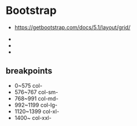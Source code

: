 # Bootstrap
- https://getbootstrap.com/docs/5.1/layout/grid/

- <link href="https://cdn.jsdelivr.net/npm/bootstrap@5.1.3/dist/css/bootstrap.min.css" rel="stylesheet" integrity="sha384-1BmE4kWBq78iYhFldvKuhfTAU6auU8tT94WrHftjDbrCEXSU1oBoqyl2QvZ6jIW3" crossorigin="anonymous">

- <!-- Bootstrap JS -->
- <script src="https://cdn.jsdelivr.net/npm/bootstrap@5.1.3/dist/js/bootstrap.bundle.min.js" integrity="sha384-ka7Sk0Gln4gmtz2MlQnikT1wXgYsOg+OMhuP+IlRH9sENBO0LRn5q+8nbTov4+1p" crossorigin="anonymous"></script>

## breakpoints
- 0~575		col-
- 576~767		col-sm-
- 768~991		col-md-
- 992~1199		col-lg-
- 1120~1399	col-xl-
- 1400~		col-xxl-